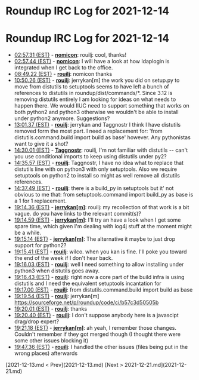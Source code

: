 # Roundup IRC Log for 2021-12-14 #
# Roundup IRC Log for 2021-12-14
* <a href="#02:57.31" id="02:57.31">02:57.31 (EST)</a> - __[nomicon](https://github.com/nomicon)__: rouilj: cool, thanks!
* <a href="#02:57.44" id="02:57.44">02:57.44 (EST)</a> - __[nomicon](https://github.com/nomicon)__: I will have a look at how ldaplogin is integrated when I get back to the office.
* <a href="#08:49.22" id="08:49.22">08:49.22 (EST)</a> - __[rouilj](https://github.com/rouilj)__: nomicon thanks
* <a href="#10:50.26" id="10:50.26">10:50.26 (EST)</a> - __[rouilj](https://github.com/rouilj)__: jerrykan[m]  the work you did on setup.py to move from distutils to setuptools seems to have left a bunch of references to distutils in roundup/dist/commands/*. Since 3.12 is removing distutils entirely I am looking for ideas on what needs to happen there. We would IIUC need to support something that works on both python2 and python3 otherwise we wouldn't be able to install under python2 anymore. Suggestions?
* <a href="#13:01.37" id="13:01.37">13:01.37 (EST)</a> - __[rouilj](https://github.com/rouilj)__: jerrykan and Taggnostr I think I have distutils removed form the most part. I need a replacement for: 'from distutils.command.build import build as base' however. Any pythonistas want to give it a shot?
* <a href="#14:30.01" id="14:30.01">14:30.01 (EST)</a> - __[Taggnostr](https://github.com/Taggnostr)__: rouilj, I'm not familiar with distutils -- can't you use conditional imports to keep using distutils under py2?
* <a href="#14:35.57" id="14:35.57">14:35.57 (EST)</a> - __[rouilj](https://github.com/rouilj)__: Taggnostr, I have no idea what to replace that distutils line with on python3 with only setuptools. Also we require setuptools on python2 to install so might as well remove all distutils references.
* <a href="#14:37.49" id="14:37.49">14:37.49 (EST)</a> - __[rouilj](https://github.com/rouilj)__: there is a build_py in setuptools but it' not obvious to me that:  from setuptools.command import build_py as base is a 1 for 1 replacement.
* <a href="#19:14.36" id="19:14.36">19:14.36 (EST)</a> - __[jerrykan[m]](https://github.com/jerrykan[m])__: rouilj: my recollection of that work is a bit vague. do you have links to the relevant commit(s)?
* <a href="#19:14.59" id="19:14.59">19:14.59 (EST)</a> - __[jerrykan[m]](https://github.com/jerrykan[m])__: I'll try an have a look when I get some spare time, which given I'm dealing with log4j stuff at the moment might be a while.
* <a href="#19:15.14" id="19:15.14">19:15.14 (EST)</a> - __[jerrykan[m]](https://github.com/jerrykan[m])__: The alternative it maybe to just drop support for python2?
* <a href="#19:15.41" id="19:15.41">19:15.41 (EST)</a> - __[rouilj](https://github.com/rouilj)__: wilco. when you kan is fine. I'll poke you toward the end of the week if I don't hear back.
* <a href="#19:16.03" id="19:16.03">19:16.03 (EST)</a> - __[rouilj](https://github.com/rouilj)__: well I need something to allow installing under python3 when distutils goes away.
* <a href="#19:16.43" id="19:16.43">19:16.43 (EST)</a> - __[rouilj](https://github.com/rouilj)__: right now a core part of the build infra is using distutils and I need the equivalent setuptools incantation for
* <a href="#19:17.00" id="19:17.00">19:17.00 (EST)</a> - __[rouilj](https://github.com/rouilj)__: from distutils.command.build import build as base
* <a href="#19:19.54" id="19:19.54">19:19.54 (EST)</a> - __[rouilj](https://github.com/rouilj)__: jerrykan[m] <https://sourceforge.net/p/roundup/code/ci/b57c3d50505b>
* <a href="#19:20.01" id="19:20.01">19:20.01 (EST)</a> - __[rouilj](https://github.com/rouilj)__: thanks
* <a href="#19:20.40" id="19:20.40">19:20.40 (EST)</a> - __[rouilj](https://github.com/rouilj)__: I don't suppose anybody here is a javascipt drag/drop expert?
* <a href="#19:21.18" id="19:21.18">19:21.18 (EST)</a> - __[jerrykan[m]](https://github.com/jerrykan[m])__: ah yeah, I remember those changes. Couldn't remember if they got merged though (I thought there were some other issues blocking it)
* <a href="#19:47.36" id="19:47.36">19:47.36 (EST)</a> - __[rouilj](https://github.com/rouilj)__: I handled the other issues (files being put in the wrong places) afterwards

<div class="inpage-footer">
[2021-12-13.md < Prev](2021-12-13.md)
[Next > 2021-12-21.md](2021-12-21.md)
</div>
